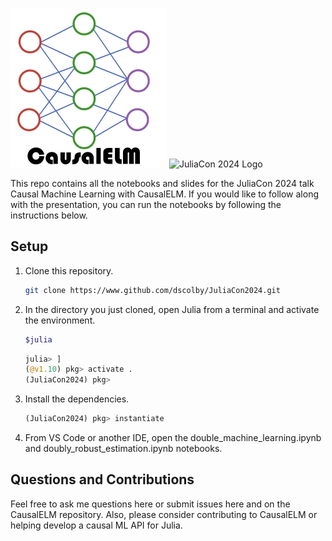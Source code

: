 ![CausalELM Logo](https://github.com/dscolby/dscolby.github.io/blob/main/github_logo.jpg)
![JuliaCon 2024 Logo](https://media.licdn.com/dms/image/D560BAQFv7-xPeMvPRw/company-logo_200_200/0/1702315068225/teamjuliacon_logo?e=2147483647&v=beta&t=MZ_TCC8_Ci_Tf3Li6PHAerbdurM3hrY3CQWZXj6kxi8)

This repo contains all the notebooks and slides for the JuliaCon 2024 talk Causal Machine Learning with CausalELM. If you would like to follow along with the presentation, you can run the notebooks by following the instructions below.
## Setup
1. Clone this repository.
   ```bash
   git clone https://www.github.com/dscolby/JuliaCon2024.git
   ```
2. In the directory you just cloned, open Julia from a terminal and activate the environment.
   ```bash
   $julia
   ```
   ```Julia
   julia> ]
   (@v1.10) pkg> activate .
   (JuliaCon2024) pkg>
   ```
3. Install the dependencies.
   ```Julia
   (JuliaCon2024) pkg> instantiate
   ```
4. From VS Code or another IDE, open the double_machine_learning.ipynb and doubly_robust_estimation.ipynb notebooks.
## Questions and Contributions
Feel free to ask me questions here or submit issues here and on the CausalELM repository. Also, please consider contributing to CausalELM or helping develop a causal ML API for Julia.

